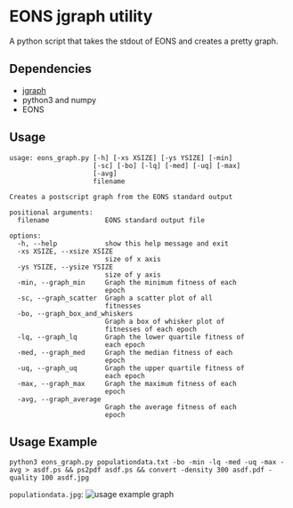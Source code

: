 # EONS jgraph utility

A python script that takes the stdout of EONS and creates a pretty graph.

## Dependencies
- [jgraph](https://web.eecs.utk.edu/~jplank/plank/jgraph/jgraph.html)
- python3 and numpy
- EONS

## Usage
```
usage: eons_graph.py [-h] [-xs XSIZE] [-ys YSIZE] [-min]
                     [-sc] [-bo] [-lq] [-med] [-uq] [-max]
                     [-avg]
                     filename

Creates a postscript graph from the EONS standard output

positional arguments:
  filename              EONS standard output file

options:
  -h, --help            show this help message and exit
  -xs XSIZE, --xsize XSIZE
                        size of x axis
  -ys YSIZE, --ysize YSIZE
                        size of y axis
  -min, --graph_min     Graph the minimum fitness of each
                        epoch
  -sc, --graph_scatter  Graph a scatter plot of all
                        fitnesses
  -bo, --graph_box_and_whiskers
                        Graph a box of whisker plot of
                        fitnesses of each epoch
  -lq, --graph_lq       Graph the lower quartile fitness of
                        each epoch
  -med, --graph_med     Graph the median fitness of each
                        epoch
  -uq, --graph_uq       Graph the upper quartile fitness of
                        each epoch
  -max, --graph_max     Graph the maximum fitness of each
                        epoch
  -avg, --graph_average
                        Graph the average fitness of each
                        epoch
```

## Usage Example
```python3 eons_graph.py populationdata.txt -bo -min -lq -med -uq -max -avg > asdf.ps && ps2pdf asdf.ps && convert -density 300 asdf.pdf -quality 100 asdf.jpg```

`populationdata.jpg`:
![usage example graph](populationdata.jpg)
